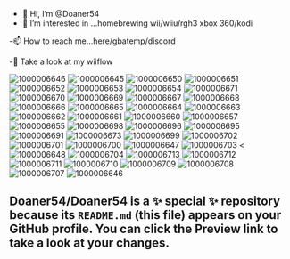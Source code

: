 - 👋 Hi, I’m @Doaner54
- 👀 I’m interested in ...homebrewing wii/wiiu/rgh3 xbox 360/kodi

-📫 How to reach me...here/gbatemp/discord

-🛑 Take a look at my wiiflow
    
![1000006646](https://![1000006649](https://github.com/user-attachments/assets/06b629c1-4146-413b-b7c6-c064c3c45850).com/user-attachments/assets/5d9a46ec-8e58-4933-bee3-126825120bf4)
![1000006645](https://github.com/user-attachments/assets/ff94007f-f970-45a2-85a0-b2b75e349807)
![1000006650](https://github.com/user-attachments/assets/3d228e78-3fca-4769-88f3-55cca73db034)
![1000006651](https://github.com/user-attachments/assets/b72364dc-a42b-45e5-9c86-ea86f1d7ea0a)
![1000006652](https://github.com/user-attachments/assets/95987d34-948c-4d2d-a425-5aa37d373ab5)
![1000006653](https://github.com/user-attachments/assets/34128b0e-ff69-4b6d-a9df-7ad798d7ecd9)
![1000006654](https://github.com/user-attachments/assets/deb46ca2-ffbd-4ca9-a8b0-96aedbb43fae)
![1000006671](https://github.com/user-attachments/assets/3d1a24d2-ea6c-4502-9c37-f35c87324e84)
![1000006670](https://github.com/user-attachments/assets/079a096c-76ac-487e-a2ed-84f46040f7fa)
![1000006669](https://github.com/user-attachments/assets/a9f97d7e-1909-4abe-8576-1733dabb9811)
![1000006667](https://github.com/user-attachments/assets/a2616824-6350-48d3-9f47-8a0a6bd5b51b)
![1000006668](https://github.com/user-attachments/assets/d565cf2e-2f7d-45c6-9eac-d47b21b797b6)
![1000006666](https://github.com/user-attachments/assets/6bda609d-8d1d-446f-b600-232f3d65d08d)
![1000006665](https://github.com/user-attachments/assets/67949435-db67-42c5-8186-e8cabd600e3f)
![1000006664](https://github.com/user-attachments/assets/19026e54-62ba-4146-90e8-43c6616497ae)
![1000006663](https://github.com/user-attachments/assets/2709a00d-91fa-4aa6-91f2-ed0deabcc277)
![1000006662](https://github.com/user-attachments/assets/3907b4f7-0dac-451f-a929-2d9dd7f2f31b)
![1000006661](https://github.com/user-attachments/assets/cbdba183-7b80-40ea-bc26-12fa06254dbc)
![1000006660](https://github.com/user-attachments/assets/77c8b986-6418-4200-8f15-1a830c8ff983)
![1000006657](https://github.com/user-attachments/assets/04001320-7daa-4944-8951-830f9b4bbbed)
![1000006655](https://github.com/user-attachments/assets/605543ab-f730-4fee-91a2-e9ec0fbb09b3)
![1000006698](https://github.com/user-attachments/assets/7d190242-f0ce-442b-b3d4-db89f226382d)
![1000006696](https://github.com/user-attachments/assets/d67b370d-e596-4d77-a417-85f45ce5d91e)
![1000006695](https://github.com/user-attachments/assets/8d332ffe-6a11-44ca-9594-4e22adc87f0a)
![1000006691](https://github.com/user-attachments/assets/c1c2db84-9b39-43ba-837e-49f19200ae4a)
![1000006673](https://github.com/user-attachments/assets/7bef49a3-d54e-4d08-8b60-95f79e1a074e)
![1000006699](https://github.com/user-attachments/assets/1fa8674e-16ce-4e64-bae7-9b14cf1d40aa)
![1000006702](https://github.com/user-attachments/assets/4f4f54d6-6358-4889-9825-cc1799eacd35)
![1000006701](https://github.com/user-attachments/assets/0262d10c-4f66-45e1-ba30-9d545123565b)
![1000006700](https://github.com/user-attachments/assets/fda675bc-383d-48cc-b74d-db85319808ab)
![1000006647](https://github.com/user-attachments/assets/6cf321ed-bad6-42af-9123-9fd39b3d7b29)
![1000006703](https://github.com/user-attachments/assets/4aa5cffb-bc04-46ba-800e-9051f90da007)
<![1000006648](https://github.com/user-attachments/assets/bab86992-3854-4d86-9fb9-eac009905711)
![1000006704](https://github.com/user-attachments/assets/b43c6e88-93eb-4508-8dc3-45982952114d)
![1000006713](https://github.com/user-attachments/assets/7d52ff8c-5e73-4b4c-9771-9ffd9760c4be)
![1000006712](https://github.com/user-attachments/assets/baab376d-6231-4a83-a2e1-b038f43fc83f)
![1000006711](https://github.com/user-attachments/assets/6108990c-1511-4550-8d92-0d1398e34adf)
![1000006710](https://github.com/user-attachments/assets/e69983ef-21e2-468f-8a04-0bc110f33649)
![1000006709](https://github.com/user-attachments/assets/a64dadb6-6718-4a1a-8c60-fa03c6cce64e)
![1000006708](https://github.com/user-attachments/assets/059bc384-b190-4dd6-94e9-073bc72f8f93)
![1000006707](https://github.com/user-attachments/assets/dad16247-774b-4ec5-a4d4-7c4fa300d1d5)
![1000006646](https://github.com/user-attachments/assets/55175ac8-9a2b-4608-b15a-ed379a0da6d8)

Doaner54/Doaner54 is a ✨ special ✨ repository because its `README.md` (this file) appears on your GitHub profile.
You can click the Preview link to take a look at your changes.
--
